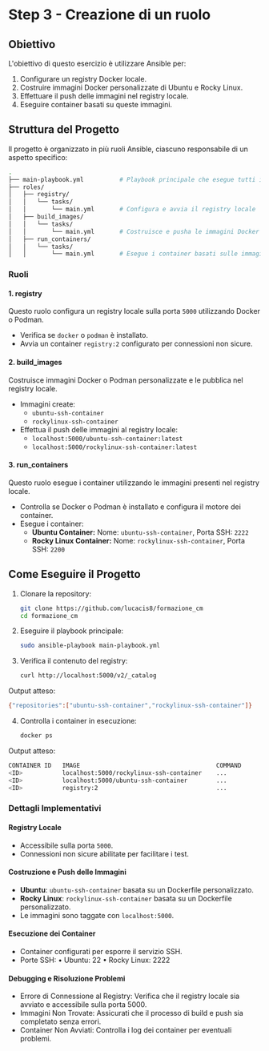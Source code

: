 # Step 3 - Creazione di un ruolo

## Obiettivo
L'obiettivo di questo esercizio è utilizzare Ansible per:
1. Configurare un registry Docker locale.
2. Costruire immagini Docker personalizzate di Ubuntu e Rocky Linux.
3. Effettuare il push delle immagini nel registry locale.
4. Eseguire container basati su queste immagini.

## Struttura del Progetto
Il progetto è organizzato in più ruoli Ansible, ciascuno responsabile di un aspetto specifico:
```bash
.
├── main-playbook.yml          # Playbook principale che esegue tutti i ruoli
├── roles/
│   ├── registry/
│   │   └── tasks/
│   │       └── main.yml       # Configura e avvia il registry locale
│   ├── build_images/
│   │   └── tasks/
│   │       └── main.yml       # Costruisce e pusha le immagini Docker
│   ├── run_containers/
│   │   └── tasks/
│   │       └── main.yml       # Esegue i container basati sulle immagini
```

### Ruoli

#### 1. **registry**
Questo ruolo configura un registry locale sulla porta `5000` utilizzando Docker o Podman.  
- Verifica se `docker` o `podman` è installato.
- Avvia un container `registry:2` configurato per connessioni non sicure.

#### 2. **build_images**
Costruisce immagini Docker o Podman personalizzate e le pubblica nel registry locale.  
- Immagini create:
  - `ubuntu-ssh-container`
  - `rockylinux-ssh-container`
- Effettua il push delle immagini al registry locale:  
  - `localhost:5000/ubuntu-ssh-container:latest`
  - `localhost:5000/rockylinux-ssh-container:latest`

#### 3. **run_containers**
Questo ruolo esegue i container utilizzando le immagini presenti nel registry locale.  
- Controlla se Docker o Podman è installato e configura il motore dei container.
- Esegue i container:
  - **Ubuntu Container:** Nome: `ubuntu-ssh-container`, Porta SSH: `2222`
  - **Rocky Linux Container:** Nome: `rockylinux-ssh-container`, Porta SSH: `2200`

## Come Eseguire il Progetto
1. Clonare la repository:
   ```bash
   git clone https://github.com/lucacis8/formazione_cm
   cd formazione_cm
   ```

2. Eseguire il playbook principale:
   ```bash
   sudo ansible-playbook main-playbook.yml
   ```

3. Verifica il contenuto del registry:
   ```bash
   curl http://localhost:5000/v2/_catalog
   ```

Output atteso:
   ```bash
   {"repositories":["ubuntu-ssh-container","rockylinux-ssh-container"]}
   ```

4. Controlla i container in esecuzione:
   ```bash
   docker ps
   ```

Output atteso:
   ```bash
   CONTAINER ID   IMAGE                                      COMMAND               PORTS
   <ID>           localhost:5000/rockylinux-ssh-container    ...                   0.0.0.0:2222->22/tcp
   <ID>           localhost:5000/ubuntu-ssh-container        ...                   0.0.0.0:22->22/tcp
   <ID>           registry:2                                 ...                   0.0.0.0:5000->5000/tcp
   ```

### Dettagli Implementativi

#### Registry Locale

- Accessibile sulla porta `5000`.
- Connessioni non sicure abilitate per facilitare i test.

#### Costruzione e Push delle Immagini

- **Ubuntu**: `ubuntu-ssh-container` basata su un Dockerfile personalizzato.
- **Rocky Linux**: `rockylinux-ssh-container` basata su un Dockerfile personalizzato.
- Le immagini sono taggate con `localhost:5000`.

#### Esecuzione dei Container

- Container configurati per esporre il servizio SSH.
- Porte SSH:
	•	Ubuntu: 22
	•	Rocky Linux: 2222

#### Debugging e Risoluzione Problemi

- Errore di Connessione al Registry: Verifica che il registry locale sia avviato e accessibile sulla porta 5000.
- Immagini Non Trovate: Assicurati che il processo di build e push sia completato senza errori.
- Container Non Avviati: Controlla i log dei container per eventuali problemi.
